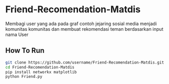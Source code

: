 # Friend-Recomendation-Matdis
Membagi user yang ada pada graf contoh jejaring sosial media menjadi komunitas komunitas dan membuat rekomendasi teman berdasarkan input nama User

## How To Run
```bash
git clone https://github.com/username/Friend-Recomendation-Matdis.git
cd Friend-Recomendation-Matdis
pip install networkx matplotlib
python Friend.py
